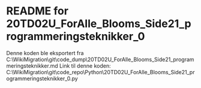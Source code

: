 # README for 20TD02U_ForAlle_Blooms_Side21_programmeringsteknikker_0
Denne koden ble eksportert fra C:\WikiMigration\git\code_dump\20TD02U_ForAlle_Blooms_Side21_programmeringsteknikker.md
Link til denne koden: C:\WikiMigration\git\code_repo\Python\20TD02U_ForAlle_Blooms_Side21_programmeringsteknikker_0.py
